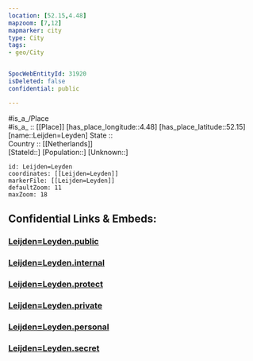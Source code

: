```yaml
---
location: [52.15,4.48] 
mapzoom: [7,12] 
mapmarker: city 
type: City
tags:
- geo/City


SpocWebEntityId: 31920
isDeleted: false
confidential: public

---
```

#is_a_/Place  
#is_a_ :: [[Place]] 
[has_place_longitude::4.48] 
[has_place_latitude::52.15] 
[name::Leijden=Leyden] 
State ::  
Country :: [[Netherlands]]  
[StateId::] 
[Population::] 
[Unknown::] 


```leaflet
id: Leijden=Leyden
coordinates: [[Leijden=Leyden]] 
markerFile: [[Leijden=Leyden]] 
defaultZoom: 11 
maxZoom: 18
```


## Confidential Links & Embeds: 

### [Leijden=Leyden.public](/_public/\Earth\Continent\Europe\Europe~West\Netherlands\Provinces~Netherlands\Zuid-Holland\CityLeijden=Leyden.public.md) 

### [Leijden=Leyden.internal](/_internal/\Earth\Continent\Europe\Europe~West\Netherlands\Provinces~Netherlands\Zuid-Holland\CityLeijden=Leyden.internal.md) 

### [Leijden=Leyden.protect](/_protect/\Earth\Continent\Europe\Europe~West\Netherlands\Provinces~Netherlands\Zuid-Holland\CityLeijden=Leyden.protect.md) 

### [Leijden=Leyden.private](/_private/\Earth\Continent\Europe\Europe~West\Netherlands\Provinces~Netherlands\Zuid-Holland\CityLeijden=Leyden.private.md) 

### [Leijden=Leyden.personal](/_personal/\Earth\Continent\Europe\Europe~West\Netherlands\Provinces~Netherlands\Zuid-Holland\CityLeijden=Leyden.personal.md) 

### [Leijden=Leyden.secret](/_secret/\Earth\Continent\Europe\Europe~West\Netherlands\Provinces~Netherlands\Zuid-Holland\CityLeijden=Leyden.secret.md)

